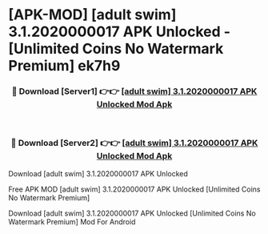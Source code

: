 # [APK-MOD] [adult swim] 3.1.2020000017 APK Unlocked - [Unlimited Coins No Watermark Premium] ek7h9



<div align="center">
<h3>🔴 Download [Server1] 👉👉 <a href="https://momento.my/?title=[adult_swim]_3.1.2020000017_APK_Unlocked">[adult swim] 3.1.2020000017 APK Unlocked Mod Apk</a></h3><br>

<h3>🔴 Download [Server2] 👉👉 <a href="https://momento.my/?title=[adult_swim]_3.1.2020000017_APK_Unlocked">[adult swim] 3.1.2020000017 APK Unlocked Mod Apk</a></h3>
</div>



Download [adult swim] 3.1.2020000017 APK Unlocked 

Free APK MOD [adult swim] 3.1.2020000017 APK Unlocked [Unlimited Coins No Watermark Premium]

Download [adult swim] 3.1.2020000017 APK Unlocked [Unlimited Coins No Watermark Premium] Mod For Android
